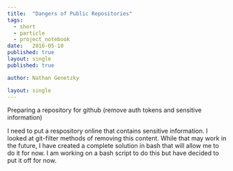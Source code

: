 ```yaml
---
title:  "Dangers of Public Repositories"
tags:
  - short
  - particle
  - project_notebook
date:   2016-05-10
published: true
layout: single
published: true

author: Nathan Genetzky

layout: single
---
```


Preparing a repository for github (remove auth tokens and sensitive information)

I need to put a respository online that contains sensitive information. I looked
at git-filter methods of removing this content. While that may work in the future,
I have created a complete solution in bash that will allow me to do it for now.
I am working on a bash script to do this but have decided to put it off for now.

